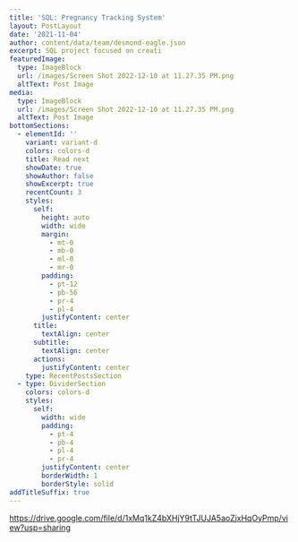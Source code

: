 ```yaml
---
title: 'SQL: Pregnancy Tracking System'
layout: PostLayout
date: '2021-11-04'
author: content/data/team/desmond-eagle.json
excerpt: SQL project focused on creati
featuredImage:
  type: ImageBlock
  url: /images/Screen Shot 2022-12-10 at 11.27.35 PM.png
  altText: Post Image
media:
  type: ImageBlock
  url: /images/Screen Shot 2022-12-10 at 11.27.35 PM.png
  altText: Post Image
bottomSections:
  - elementId: ''
    variant: variant-d
    colors: colors-d
    title: Read next
    showDate: true
    showAuthor: false
    showExcerpt: true
    recentCount: 3
    styles:
      self:
        height: auto
        width: wide
        margin:
          - mt-0
          - mb-0
          - ml-0
          - mr-0
        padding:
          - pt-12
          - pb-56
          - pr-4
          - pl-4
        justifyContent: center
      title:
        textAlign: center
      subtitle:
        textAlign: center
      actions:
        justifyContent: center
    type: RecentPostsSection
  - type: DividerSection
    colors: colors-d
    styles:
      self:
        width: wide
        padding:
          - pt-4
          - pb-4
          - pl-4
          - pr-4
        justifyContent: center
        borderWidth: 1
        borderStyle: solid
addTitleSuffix: true
---
```

<https://drive.google.com/file/d/1xMq1kZ4bXHjY9tTJUJA5aoZjxHqOyPmp/view?usp=sharing>
